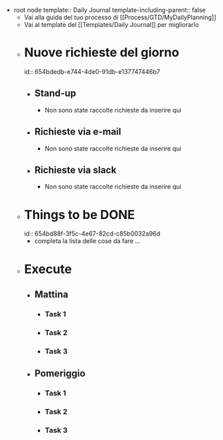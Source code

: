 - root node
  template:: Daily Journal
  template-including-parent:: false
	- Vai alla guida del tuo processo di [[Process/GTD/MyDailyPlanning]]
	- Vai al template del [[Templates/Daily Journal]] per migliorarlo
	- # Nuove richieste del giorno
	  id:: 654bdedb-e744-4de0-91db-e137747446b7
		- ## Stand-up
			- Non sono state raccolte richieste da inserire qui
		- ## Richieste via e-mail
			- Non sono state raccolte richieste da inserire qui
		- ## Richieste via slack
			- Non sono state raccolte richieste da inserire qui
	- # Things to be DONE
	  id:: 654bd88f-3f5c-4e67-82cd-c85b0032a96d
		- completa la lista delle cose da fare ...
	- # Execute
		- ## Mattina
			- ### Task 1
			- ### Task 2
			- ### Task 3
		- ## Pomeriggio
			- ### Task 1
			- ### Task 2
			- ### Task 3